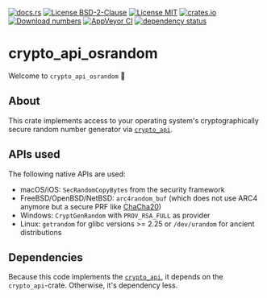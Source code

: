 [![docs.rs](https://docs.rs/crypto_api_osrandom/badge.svg)](https://docs.rs/crypto_api_osrandom)
[![License BSD-2-Clause](https://img.shields.io/badge/License-BSD--2--Clause-blue.svg)](https://opensource.org/licenses/BSD-2-Clause)
[![License MIT](https://img.shields.io/badge/License-MIT-blue.svg)](https://opensource.org/licenses/MIT)
[![crates.io](https://img.shields.io/crates/v/crypto_api_osrandom.svg)](https://crates.io/crates/crypto_api_osrandom)
[![Download numbers](https://img.shields.io/crates/d/crypto_api_osrandom.svg)](https://crates.io/crates/crypto_api_osrandom)
[![AppVeyor CI](https://ci.appveyor.com/api/projects/status/github/KizzyCode/crypto_api_osrandom?svg=true)](https://ci.appveyor.com/project/KizzyCode/crypto-api-osrandom)
[![dependency status](https://deps.rs/crate/crypto_api_osrandom/0.1.6/status.svg)](https://deps.rs/crate/crypto_api_osrandom/0.1.6)


# crypto_api_osrandom
Welcome to `crypto_api_osrandom` 🎉


## About
This crate implements access to your operating system's cryptographically secure random number
generator via [`crypto_api`](https://github.com/KizzyCode/crypto_api).


## APIs used
The following native APIs are used:
 - macOS/iOS: `SecRandomCopyBytes` from the security framework
 - FreeBSD/OpenBSD/NetBSD: `arc4random_buf` (which does not use ARC4 anymore but a secure PRF like
   [ChaCha20](https://cr.yp.to/chacha.html))
 - Windows: `CryptGenRandom` with `PROV_RSA_FULL` as provider
 - Linux: `getrandom` for glibc versions >= 2.25 or `/dev/urandom` for ancient distributions


## Dependencies
Because this code implements the [`crypto_api`](https://github.com/KizzyCode/crypto_api), it depends
on the `crypto_api`-crate. Otherwise, it's dependency less.